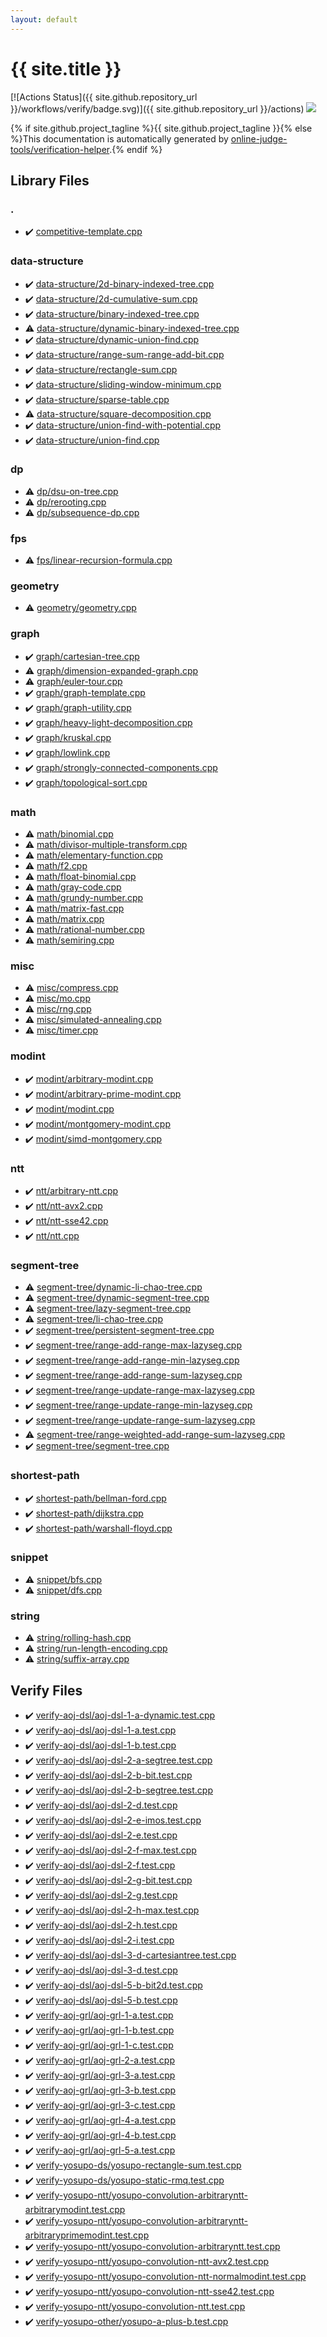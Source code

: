 ```yaml
---
layout: default
---
```


<!-- mathjax config similar to math.stackexchange -->
<script type="text/javascript" async
  src="https://cdnjs.cloudflare.com/ajax/libs/mathjax/2.7.5/MathJax.js?config=TeX-MML-AM_CHTML">
</script>
<script type="text/x-mathjax-config">
  MathJax.Hub.Config({
    TeX: { equationNumbers: { autoNumber: "AMS" }},
    tex2jax: {
      inlineMath: [ ['$','$'] ],
      processEscapes: true
    },
    "HTML-CSS": { matchFontHeight: false },
    displayAlign: "left",
    displayIndent: "2em"
  });
</script>

<script type="text/javascript" src="https://cdnjs.cloudflare.com/ajax/libs/jquery/3.4.1/jquery.min.js"></script>
<script src="https://cdn.jsdelivr.net/npm/jquery-balloon-js@1.1.2/jquery.balloon.min.js" integrity="sha256-ZEYs9VrgAeNuPvs15E39OsyOJaIkXEEt10fzxJ20+2I=" crossorigin="anonymous"></script>
<script type="text/javascript" src="assets/js/copy-button.js"></script>
<link rel="stylesheet" href="assets/css/copy-button.css" />


# {{ site.title }}

[![Actions Status]({{ site.github.repository_url }}/workflows/verify/badge.svg)]({{ site.github.repository_url }}/actions)
<a href="{{ site.github.repository_url }}"><img src="https://img.shields.io/github/last-commit/{{ site.github.owner_name }}/{{ site.github.repository_name }}" /></a>

{% if site.github.project_tagline %}{{ site.github.project_tagline }}{% else %}This documentation is automatically generated by <a href="https://github.com/online-judge-tools/verification-helper">online-judge-tools/verification-helper</a>.{% endif %}

## Library Files

<div id="5058f1af8388633f609cadb75a75dc9d"></div>

### .

* :heavy_check_mark: <a href="library/competitive-template.cpp.html">competitive-template.cpp</a>


<div id="36397fe12f935090ad150c6ce0c258d4"></div>

### data-structure

* :heavy_check_mark: <a href="library/data-structure/2d-binary-indexed-tree.cpp.html">data-structure/2d-binary-indexed-tree.cpp</a>
* :heavy_check_mark: <a href="library/data-structure/2d-cumulative-sum.cpp.html">data-structure/2d-cumulative-sum.cpp</a>
* :heavy_check_mark: <a href="library/data-structure/binary-indexed-tree.cpp.html">data-structure/binary-indexed-tree.cpp</a>
* :warning: <a href="library/data-structure/dynamic-binary-indexed-tree.cpp.html">data-structure/dynamic-binary-indexed-tree.cpp</a>
* :heavy_check_mark: <a href="library/data-structure/dynamic-union-find.cpp.html">data-structure/dynamic-union-find.cpp</a>
* :heavy_check_mark: <a href="library/data-structure/range-sum-range-add-bit.cpp.html">data-structure/range-sum-range-add-bit.cpp</a>
* :heavy_check_mark: <a href="library/data-structure/rectangle-sum.cpp.html">data-structure/rectangle-sum.cpp</a>
* :heavy_check_mark: <a href="library/data-structure/sliding-window-minimum.cpp.html">data-structure/sliding-window-minimum.cpp</a>
* :heavy_check_mark: <a href="library/data-structure/sparse-table.cpp.html">data-structure/sparse-table.cpp</a>
* :warning: <a href="library/data-structure/square-decomposition.cpp.html">data-structure/square-decomposition.cpp</a>
* :heavy_check_mark: <a href="library/data-structure/union-find-with-potential.cpp.html">data-structure/union-find-with-potential.cpp</a>
* :heavy_check_mark: <a href="library/data-structure/union-find.cpp.html">data-structure/union-find.cpp</a>


<div id="95687afb5d9a2a9fa39038f991640b0c"></div>

### dp

* :warning: <a href="library/dp/dsu-on-tree.cpp.html">dp/dsu-on-tree.cpp</a>
* :warning: <a href="library/dp/rerooting.cpp.html">dp/rerooting.cpp</a>
* :warning: <a href="library/dp/subsequence-dp.cpp.html">dp/subsequence-dp.cpp</a>


<div id="05934928102b17827b8f03ed60c3e6e0"></div>

### fps

* :warning: <a href="library/fps/linear-recursion-formula.cpp.html">fps/linear-recursion-formula.cpp</a>


<div id="ed7daeb157cd9b31e53896ad3c771a26"></div>

### geometry

* :warning: <a href="library/geometry/geometry.cpp.html">geometry/geometry.cpp</a>


<div id="f8b0b924ebd7046dbfa85a856e4682c8"></div>

### graph

* :heavy_check_mark: <a href="library/graph/cartesian-tree.cpp.html">graph/cartesian-tree.cpp</a>
* :warning: <a href="library/graph/dimension-expanded-graph.cpp.html">graph/dimension-expanded-graph.cpp</a>
* :warning: <a href="library/graph/euler-tour.cpp.html">graph/euler-tour.cpp</a>
* :heavy_check_mark: <a href="library/graph/graph-template.cpp.html">graph/graph-template.cpp</a>
* :heavy_check_mark: <a href="library/graph/graph-utility.cpp.html">graph/graph-utility.cpp</a>
* :heavy_check_mark: <a href="library/graph/heavy-light-decomposition.cpp.html">graph/heavy-light-decomposition.cpp</a>
* :heavy_check_mark: <a href="library/graph/kruskal.cpp.html">graph/kruskal.cpp</a>
* :heavy_check_mark: <a href="library/graph/lowlink.cpp.html">graph/lowlink.cpp</a>
* :heavy_check_mark: <a href="library/graph/strongly-connected-components.cpp.html">graph/strongly-connected-components.cpp</a>
* :heavy_check_mark: <a href="library/graph/topological-sort.cpp.html">graph/topological-sort.cpp</a>


<div id="7e676e9e663beb40fd133f5ee24487c2"></div>

### math

* :warning: <a href="library/math/binomial.cpp.html">math/binomial.cpp</a>
* :warning: <a href="library/math/divisor-multiple-transform.cpp.html">math/divisor-multiple-transform.cpp</a>
* :warning: <a href="library/math/elementary-function.cpp.html">math/elementary-function.cpp</a>
* :warning: <a href="library/math/f2.cpp.html">math/f2.cpp</a>
* :warning: <a href="library/math/float-binomial.cpp.html">math/float-binomial.cpp</a>
* :warning: <a href="library/math/gray-code.cpp.html">math/gray-code.cpp</a>
* :warning: <a href="library/math/grundy-number.cpp.html">math/grundy-number.cpp</a>
* :warning: <a href="library/math/matrix-fast.cpp.html">math/matrix-fast.cpp</a>
* :warning: <a href="library/math/matrix.cpp.html">math/matrix.cpp</a>
* :warning: <a href="library/math/rational-number.cpp.html">math/rational-number.cpp</a>
* :warning: <a href="library/math/semiring.cpp.html">math/semiring.cpp</a>


<div id="bc957e26ff41470c556ee5d09e96880b"></div>

### misc

* :warning: <a href="library/misc/compress.cpp.html">misc/compress.cpp</a>
* :warning: <a href="library/misc/mo.cpp.html">misc/mo.cpp</a>
* :warning: <a href="library/misc/rng.cpp.html">misc/rng.cpp</a>
* :warning: <a href="library/misc/simulated-annealing.cpp.html">misc/simulated-annealing.cpp</a>
* :warning: <a href="library/misc/timer.cpp.html">misc/timer.cpp</a>


<div id="fb97f878c938d7517d3d9f7de68146e9"></div>

### modint

* :heavy_check_mark: <a href="library/modint/arbitrary-modint.cpp.html">modint/arbitrary-modint.cpp</a>
* :heavy_check_mark: <a href="library/modint/arbitrary-prime-modint.cpp.html">modint/arbitrary-prime-modint.cpp</a>
* :heavy_check_mark: <a href="library/modint/modint.cpp.html">modint/modint.cpp</a>
* :heavy_check_mark: <a href="library/modint/montgomery-modint.cpp.html">modint/montgomery-modint.cpp</a>
* :heavy_check_mark: <a href="library/modint/simd-montgomery.cpp.html">modint/simd-montgomery.cpp</a>


<div id="ccb3669c87b2d028539237c4554e3c0f"></div>

### ntt

* :heavy_check_mark: <a href="library/ntt/arbitrary-ntt.cpp.html">ntt/arbitrary-ntt.cpp</a>
* :heavy_check_mark: <a href="library/ntt/ntt-avx2.cpp.html">ntt/ntt-avx2.cpp</a>
* :heavy_check_mark: <a href="library/ntt/ntt-sse42.cpp.html">ntt/ntt-sse42.cpp</a>
* :heavy_check_mark: <a href="library/ntt/ntt.cpp.html">ntt/ntt.cpp</a>


<div id="cf992883f659a62542b674f4570b728a"></div>

### segment-tree

* :warning: <a href="library/segment-tree/dynamic-li-chao-tree.cpp.html">segment-tree/dynamic-li-chao-tree.cpp</a>
* :warning: <a href="library/segment-tree/dynamic-segment-tree.cpp.html">segment-tree/dynamic-segment-tree.cpp</a>
* :warning: <a href="library/segment-tree/lazy-segment-tree.cpp.html">segment-tree/lazy-segment-tree.cpp</a>
* :warning: <a href="library/segment-tree/li-chao-tree.cpp.html">segment-tree/li-chao-tree.cpp</a>
* :heavy_check_mark: <a href="library/segment-tree/persistent-segment-tree.cpp.html">segment-tree/persistent-segment-tree.cpp</a>
* :heavy_check_mark: <a href="library/segment-tree/range-add-range-max-lazyseg.cpp.html">segment-tree/range-add-range-max-lazyseg.cpp</a>
* :heavy_check_mark: <a href="library/segment-tree/range-add-range-min-lazyseg.cpp.html">segment-tree/range-add-range-min-lazyseg.cpp</a>
* :heavy_check_mark: <a href="library/segment-tree/range-add-range-sum-lazyseg.cpp.html">segment-tree/range-add-range-sum-lazyseg.cpp</a>
* :heavy_check_mark: <a href="library/segment-tree/range-update-range-max-lazyseg.cpp.html">segment-tree/range-update-range-max-lazyseg.cpp</a>
* :heavy_check_mark: <a href="library/segment-tree/range-update-range-min-lazyseg.cpp.html">segment-tree/range-update-range-min-lazyseg.cpp</a>
* :heavy_check_mark: <a href="library/segment-tree/range-update-range-sum-lazyseg.cpp.html">segment-tree/range-update-range-sum-lazyseg.cpp</a>
* :warning: <a href="library/segment-tree/range-weighted-add-range-sum-lazyseg.cpp.html">segment-tree/range-weighted-add-range-sum-lazyseg.cpp</a>
* :heavy_check_mark: <a href="library/segment-tree/segment-tree.cpp.html">segment-tree/segment-tree.cpp</a>


<div id="d53d0f39583bbf03056486512d3e44bc"></div>

### shortest-path

* :heavy_check_mark: <a href="library/shortest-path/bellman-ford.cpp.html">shortest-path/bellman-ford.cpp</a>
* :heavy_check_mark: <a href="library/shortest-path/dijkstra.cpp.html">shortest-path/dijkstra.cpp</a>
* :heavy_check_mark: <a href="library/shortest-path/warshall-floyd.cpp.html">shortest-path/warshall-floyd.cpp</a>


<div id="54de4c5e0ecfc39083b31b56ee36cb19"></div>

### snippet

* :warning: <a href="library/snippet/bfs.cpp.html">snippet/bfs.cpp</a>
* :warning: <a href="library/snippet/dfs.cpp.html">snippet/dfs.cpp</a>


<div id="b45cffe084dd3d20d928bee85e7b0f21"></div>

### string

* :warning: <a href="library/string/rolling-hash.cpp.html">string/rolling-hash.cpp</a>
* :warning: <a href="library/string/run-length-encoding.cpp.html">string/run-length-encoding.cpp</a>
* :warning: <a href="library/string/suffix-array.cpp.html">string/suffix-array.cpp</a>


## Verify Files

* :heavy_check_mark: <a href="verify/verify-aoj-dsl/aoj-dsl-1-a-dynamic.test.cpp.html">verify-aoj-dsl/aoj-dsl-1-a-dynamic.test.cpp</a>
* :heavy_check_mark: <a href="verify/verify-aoj-dsl/aoj-dsl-1-a.test.cpp.html">verify-aoj-dsl/aoj-dsl-1-a.test.cpp</a>
* :heavy_check_mark: <a href="verify/verify-aoj-dsl/aoj-dsl-1-b.test.cpp.html">verify-aoj-dsl/aoj-dsl-1-b.test.cpp</a>
* :heavy_check_mark: <a href="verify/verify-aoj-dsl/aoj-dsl-2-a-segtree.test.cpp.html">verify-aoj-dsl/aoj-dsl-2-a-segtree.test.cpp</a>
* :heavy_check_mark: <a href="verify/verify-aoj-dsl/aoj-dsl-2-b-bit.test.cpp.html">verify-aoj-dsl/aoj-dsl-2-b-bit.test.cpp</a>
* :heavy_check_mark: <a href="verify/verify-aoj-dsl/aoj-dsl-2-b-segtree.test.cpp.html">verify-aoj-dsl/aoj-dsl-2-b-segtree.test.cpp</a>
* :heavy_check_mark: <a href="verify/verify-aoj-dsl/aoj-dsl-2-d.test.cpp.html">verify-aoj-dsl/aoj-dsl-2-d.test.cpp</a>
* :heavy_check_mark: <a href="verify/verify-aoj-dsl/aoj-dsl-2-e-imos.test.cpp.html">verify-aoj-dsl/aoj-dsl-2-e-imos.test.cpp</a>
* :heavy_check_mark: <a href="verify/verify-aoj-dsl/aoj-dsl-2-e.test.cpp.html">verify-aoj-dsl/aoj-dsl-2-e.test.cpp</a>
* :heavy_check_mark: <a href="verify/verify-aoj-dsl/aoj-dsl-2-f-max.test.cpp.html">verify-aoj-dsl/aoj-dsl-2-f-max.test.cpp</a>
* :heavy_check_mark: <a href="verify/verify-aoj-dsl/aoj-dsl-2-f.test.cpp.html">verify-aoj-dsl/aoj-dsl-2-f.test.cpp</a>
* :heavy_check_mark: <a href="verify/verify-aoj-dsl/aoj-dsl-2-g-bit.test.cpp.html">verify-aoj-dsl/aoj-dsl-2-g-bit.test.cpp</a>
* :heavy_check_mark: <a href="verify/verify-aoj-dsl/aoj-dsl-2-g.test.cpp.html">verify-aoj-dsl/aoj-dsl-2-g.test.cpp</a>
* :heavy_check_mark: <a href="verify/verify-aoj-dsl/aoj-dsl-2-h-max.test.cpp.html">verify-aoj-dsl/aoj-dsl-2-h-max.test.cpp</a>
* :heavy_check_mark: <a href="verify/verify-aoj-dsl/aoj-dsl-2-h.test.cpp.html">verify-aoj-dsl/aoj-dsl-2-h.test.cpp</a>
* :heavy_check_mark: <a href="verify/verify-aoj-dsl/aoj-dsl-2-i.test.cpp.html">verify-aoj-dsl/aoj-dsl-2-i.test.cpp</a>
* :heavy_check_mark: <a href="verify/verify-aoj-dsl/aoj-dsl-3-d-cartesiantree.test.cpp.html">verify-aoj-dsl/aoj-dsl-3-d-cartesiantree.test.cpp</a>
* :heavy_check_mark: <a href="verify/verify-aoj-dsl/aoj-dsl-3-d.test.cpp.html">verify-aoj-dsl/aoj-dsl-3-d.test.cpp</a>
* :heavy_check_mark: <a href="verify/verify-aoj-dsl/aoj-dsl-5-b-bit2d.test.cpp.html">verify-aoj-dsl/aoj-dsl-5-b-bit2d.test.cpp</a>
* :heavy_check_mark: <a href="verify/verify-aoj-dsl/aoj-dsl-5-b.test.cpp.html">verify-aoj-dsl/aoj-dsl-5-b.test.cpp</a>
* :heavy_check_mark: <a href="verify/verify-aoj-grl/aoj-grl-1-a.test.cpp.html">verify-aoj-grl/aoj-grl-1-a.test.cpp</a>
* :heavy_check_mark: <a href="verify/verify-aoj-grl/aoj-grl-1-b.test.cpp.html">verify-aoj-grl/aoj-grl-1-b.test.cpp</a>
* :heavy_check_mark: <a href="verify/verify-aoj-grl/aoj-grl-1-c.test.cpp.html">verify-aoj-grl/aoj-grl-1-c.test.cpp</a>
* :heavy_check_mark: <a href="verify/verify-aoj-grl/aoj-grl-2-a.test.cpp.html">verify-aoj-grl/aoj-grl-2-a.test.cpp</a>
* :heavy_check_mark: <a href="verify/verify-aoj-grl/aoj-grl-3-a.test.cpp.html">verify-aoj-grl/aoj-grl-3-a.test.cpp</a>
* :heavy_check_mark: <a href="verify/verify-aoj-grl/aoj-grl-3-b.test.cpp.html">verify-aoj-grl/aoj-grl-3-b.test.cpp</a>
* :heavy_check_mark: <a href="verify/verify-aoj-grl/aoj-grl-3-c.test.cpp.html">verify-aoj-grl/aoj-grl-3-c.test.cpp</a>
* :heavy_check_mark: <a href="verify/verify-aoj-grl/aoj-grl-4-a.test.cpp.html">verify-aoj-grl/aoj-grl-4-a.test.cpp</a>
* :heavy_check_mark: <a href="verify/verify-aoj-grl/aoj-grl-4-b.test.cpp.html">verify-aoj-grl/aoj-grl-4-b.test.cpp</a>
* :heavy_check_mark: <a href="verify/verify-aoj-grl/aoj-grl-5-a.test.cpp.html">verify-aoj-grl/aoj-grl-5-a.test.cpp</a>
* :heavy_check_mark: <a href="verify/verify-yosupo-ds/yosupo-rectangle-sum.test.cpp.html">verify-yosupo-ds/yosupo-rectangle-sum.test.cpp</a>
* :heavy_check_mark: <a href="verify/verify-yosupo-ds/yosupo-static-rmq.test.cpp.html">verify-yosupo-ds/yosupo-static-rmq.test.cpp</a>
* :heavy_check_mark: <a href="verify/verify-yosupo-ntt/yosupo-convolution-arbitraryntt-arbitrarymodint.test.cpp.html">verify-yosupo-ntt/yosupo-convolution-arbitraryntt-arbitrarymodint.test.cpp</a>
* :heavy_check_mark: <a href="verify/verify-yosupo-ntt/yosupo-convolution-arbitraryntt-arbitraryprimemodint.test.cpp.html">verify-yosupo-ntt/yosupo-convolution-arbitraryntt-arbitraryprimemodint.test.cpp</a>
* :heavy_check_mark: <a href="verify/verify-yosupo-ntt/yosupo-convolution-arbitraryntt.test.cpp.html">verify-yosupo-ntt/yosupo-convolution-arbitraryntt.test.cpp</a>
* :heavy_check_mark: <a href="verify/verify-yosupo-ntt/yosupo-convolution-ntt-avx2.test.cpp.html">verify-yosupo-ntt/yosupo-convolution-ntt-avx2.test.cpp</a>
* :heavy_check_mark: <a href="verify/verify-yosupo-ntt/yosupo-convolution-ntt-normalmodint.test.cpp.html">verify-yosupo-ntt/yosupo-convolution-ntt-normalmodint.test.cpp</a>
* :heavy_check_mark: <a href="verify/verify-yosupo-ntt/yosupo-convolution-ntt-sse42.test.cpp.html">verify-yosupo-ntt/yosupo-convolution-ntt-sse42.test.cpp</a>
* :heavy_check_mark: <a href="verify/verify-yosupo-ntt/yosupo-convolution-ntt.test.cpp.html">verify-yosupo-ntt/yosupo-convolution-ntt.test.cpp</a>
* :heavy_check_mark: <a href="verify/verify-yosupo-other/yosupo-a-plus-b.test.cpp.html">verify-yosupo-other/yosupo-a-plus-b.test.cpp</a>



